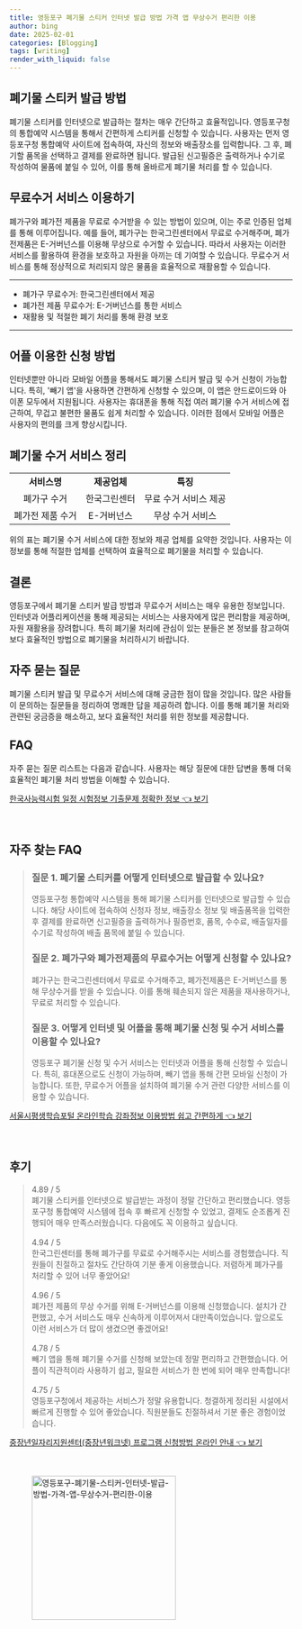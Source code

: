 ```yaml
---
title: 영등포구 폐기물 스티커 인터넷 발급 방법 가격 앱 무상수거 편리한 이용
author: bing
date: 2025-02-01
categories: [Blogging]
tags: [writing]
render_with_liquid: false
---
```



<h2 id='폐기물 스티커 발급 방법'>폐기물 스티커 발급 방법</h2>

<p>폐기물 스티커를 인터넷으로 발급하는 절차는 매우 간단하고 효율적입니다. 영등포구청의 통합예약 시스템을 통해서 간편하게 스티커를 신청할 수 있습니다. 사용자는 먼저 영등포구청 통합예약 사이트에 접속하여, 자신의 정보와 배출장소를 입력합니다. 그 후, 폐기할 품목을 선택하고 결제를 완료하면 됩니다. 발급된 신고필증은 출력하거나 수기로 작성하여 물품에 붙일 수 있어, 이를 통해 올바르게 폐기물 처리를 할 수 있습니다.</p>

<h2 id='무료수거 서비스 이용하기'>무료수거 서비스 이용하기</h2>

<p>폐가구와 폐가전 제품을 무료로 수거받을 수 있는 방법이 있으며, 이는 주로 인증된 업체를 통해 이루어집니다. 예를 들어, 폐가구는 한국그린센터에서 무료로 수거해주며, 폐가전제품은 E-거버넌스를 이용해 무상으로 수거할 수 있습니다. 따라서 사용자는 이러한 서비스를 활용하여 환경을 보호하고 자원을 아끼는 데 기여할 수 있습니다. 무료수거 서비스를 통해 정상적으로 처리되지 않은 물품을 효율적으로 재활용할 수 있습니다.</p>

<hr />

<ul>
    <li>폐가구 무료수거: 한국그린센터에서 제공</li>
    <li>폐가전 제품 무료수거: E-거버넌스를 통한 서비스</li>
    <li>재활용 및 적절한 폐기 처리를 통해 환경 보호</li>
</ul>

<hr />

<h2 id='어플 이용한 신청 방법'>어플 이용한 신청 방법</h2>

<p>인터넷뿐만 아니라 모바일 어플을 통해서도 폐기물 스티커 발급 및 수거 신청이 가능합니다. 특히, '빼기 앱'을 사용하면 간편하게 신청할 수 있으며, 이 앱은 안드로이드와 아이폰 모두에서 지원됩니다. 사용자는 휴대폰을 통해 직접 여러 폐기물 수거 서비스에 접근하여, 무겁고 불편한 물품도 쉽게 처리할 수 있습니다. 이러한 점에서 모바일 어플은 사용자의 편의를 크게 향상시킵니다.</p>

<h2 id='폐기물 수거 서비스 정리'>폐기물 수거 서비스 정리</h2>

<table>
    <tr>
        <td style="text-align: center; height: 17px;"><b> 서비스명 </b></td>
        <td style="text-align: center; height: 17px;"><b> 제공업체 </b></td>
        <td style="text-align: center; height: 17px;"><b> 특징 </b></td>
    </tr>
    <tr>
        <td style="text-align: center; height: 17px;">폐가구 수거</td>
        <td style="text-align: center; height: 17px;">한국그린센터</td>
        <td style="text-align: center; height: 17px;">무료 수거 서비스 제공</td>
    </tr>
    <tr>
        <td style="text-align: center; height: 17px;">폐가전 제품 수거</td>
        <td style="text-align: center; height: 17px;">E-거버넌스</td>
        <td style="text-align: center; height: 17px;">무상 수거 서비스</td>
    </tr>
</table>

<p>위의 표는 폐기물 수거 서비스에 대한 정보와 제공 업체를 요약한 것입니다. 사용자는 이 정보를 통해 적절한 업체를 선택하여 효율적으로 폐기물을 처리할 수 있습니다.</p>

<h2 id='결론'>결론</h2>

<p>영등포구에서 폐기물 스티커 발급 방법과 무료수거 서비스는 매우 유용한 정보입니다. 인터넷과 어플리케이션을 통해 제공되는 서비스는 사용자에게 많은 편리함을 제공하며, 자원 재활용을 장려합니다. 특히 폐기물 처리에 관심이 있는 분들은 본 정보를 참고하여 보다 효율적인 방법으로 폐기물을 처리하시기 바랍니다.</p>

<h2 id='자주 묻는 질문'>자주 묻는 질문</h2>

<p>폐기물 스티커 발급 및 무료수거 서비스에 대해 궁금한 점이 많을 것입니다. 많은 사람들이 문의하는 질문들을 정리하여 명쾌한 답을 제공하려 합니다. 이를 통해 폐기물 처리와 관련된 궁금증을 해소하고, 보다 효율적인 처리를 위한 정보를 제공합니다.</p>

<h2 id='FAQ'>FAQ</h2>

<p>자주 묻는 질문 리스트는 다음과 같습니다. 사용자는 해당 질문에 대한 답변을 통해 더욱 효율적인 폐기물 처리 방법을 이해할 수 있습니다.</p>


<p><a class="click-button" title="한국사능력시험 일정 시험정보 기출문제 정확한 정보" href="https://greenforu.github.io/posts/%ED%95%9C%EA%B5%AD%EC%82%AC%EB%8A%A5%EB%A0%A5%EC%8B%9C%ED%97%98-%EC%9D%BC%EC%A0%95-%EC%8B%9C%ED%97%98%EC%A0%95%EB%B3%B4-%EA%B8%B0%EC%B6%9C%EB%AC%B8%EC%A0%9C-%EC%A0%95%ED%99%95%ED%95%9C-%EC%A0%95%EB%B3%B4/" rel="dofollow">한국사능력시험 일정 시험정보 기출문제 정확한 정보 👈 보기</a></p><br>
<h2 id='자주_찾는_FAQ'>자주 찾는 FAQ</h2>
<div itemscope="" itemtype="https://schema.org/FAQPage"> 
<blockquote> 
<div itemscope="" itemprop="mainEntity" itemtype="https://schema.org/Question"> 
<h3 itemprop="name">질문 1. 폐기물 스티커를 어떻게 인터넷으로 발급할 수 있나요?</h3> 
<div itemscope="" itemprop="acceptedAnswer" itemtype="https://schema.org/Answer"> 
<span itemprop="text"> 
<p>영등포구청 통합예약 시스템을 통해 폐기물 스티커를 인터넷으로 발급할 수 있습니다. 해당 사이트에 접속하여 신청자 정보, 배출장소 정보 및 배출품목을 입력한 후 결제를 완료하면 신고필증을 출력하거나 필증번호, 품목, 수수료, 배출일자를 수기로 작성하여 배출 품목에 붙일 수 있습니다.</p> 
</span> 
</div> 
</div> 
<div itemscope="" itemprop="mainEntity" itemtype="https://schema.org/Question"> 
<h3 itemprop="name">질문 2. 폐가구와 폐가전제품의 무료수거는 어떻게 신청할 수 있나요?</h3> 
<div itemscope="" itemprop="acceptedAnswer" itemtype="https://schema.org/Answer"> 
<span itemprop="text"> 
<p>폐가구는 한국그린센터에서 무료로 수거해주고, 폐가전제품은 E-거버넌스를 통해 무상수거를 받을 수 있습니다. 이를 통해 훼손되지 않은 제품을 재사용하거나, 무료로 처리할 수 있습니다.</p> 
</span> 
</div> 
</div> 
<div itemscope="" itemprop="mainEntity" itemtype="https://schema.org/Question"> 
<h3 itemprop="name">질문 3. 어떻게 인터넷 및 어플을 통해 폐기물 신청 및 수거 서비스를 이용할 수 있나요?</h3> 
<div itemscope="" itemprop="acceptedAnswer" itemtype="https://schema.org/Answer"> 
<span itemprop="text"> 
<p>영등포구 폐기물 신청 및 수거 서비스는 인터넷과 어플을 통해 신청할 수 있습니다. 특히, 휴대폰으로도 신청이 가능하며, 빼기 앱을 통해 간편 모바일 신청이 가능합니다. 또한, 무료수거 어플을 설치하여 폐기물 수거 관련 다양한 서비스를 이용할 수 있습니다.</p> 
</span> 
</div> 
</div> 
</blockquote> 
</div>
<p><a class="click-button" title="서울시평생학습포털 온라인학습 강좌정보 이용방법 쉽고 간편하게" href="https://greenforu.github.io/posts/%EC%84%9C%EC%9A%B8%EC%8B%9C%ED%8F%89%EC%83%9D%ED%95%99%EC%8A%B5%ED%8F%AC%ED%84%B8-%EC%98%A8%EB%9D%BC%EC%9D%B8%ED%95%99%EC%8A%B5-%EA%B0%95%EC%A2%8C%EC%A0%95%EB%B3%B4-%EC%9D%B4%EC%9A%A9%EB%B0%A9%EB%B2%95-%EC%89%BD%EA%B3%A0-%EA%B0%84%ED%8E%B8%ED%95%98%EA%B2%8C/" rel="dofollow">서울시평생학습포털 온라인학습 강좌정보 이용방법 쉽고 간편하게 👈 보기</a></p><br>
<h2 id='후기'>후기</h2>
<div itemscope itemtype="https://schema.org/Product">
  <blockquote>
  <div itemprop="review" itemscope itemtype="https://schema.org/Review">
      <div itemprop="reviewRating" itemscope itemtype="https://schema.org/Rating"> <span itemprop="ratingValue">4.89</span> / <span itemprop="bestRating">5</span> </div>
      <span itemprop="reviewBody">폐기물 스티커를 인터넷으로 발급받는 과정이 정말 간단하고 편리했습니다. 영등포구청 통합예약 시스템에 접속 후 빠르게 신청할 수 있었고, 결제도 순조롭게 진행되어 매우 만족스러웠습니다. 다음에도 꼭 이용하고 싶습니다.</span>
  </div>
  <br>
  <div itemprop="review" itemscope itemtype="https://schema.org/Review">
      <div itemprop="reviewRating" itemscope itemtype="https://schema.org/Rating"> <span itemprop="ratingValue">4.94</span> / <span itemprop="bestRating">5</span> </div>
      <span itemprop="reviewBody">한국그린센터를 통해 폐가구를 무료로 수거해주시는 서비스를 경험했습니다. 직원들이 친절하고 절차도 간단하여 기분 좋게 이용했습니다. 저렴하게 폐가구를 처리할 수 있어 너무 좋았어요!</span>
  </div>
  <br>
  <div itemprop="review" itemscope itemtype="https://schema.org/Review">
      <div itemprop="reviewRating" itemscope itemtype="https://schema.org/Rating"> <span itemprop="ratingValue">4.96</span> / <span itemprop="bestRating">5</span> </div>
      <span itemprop="reviewBody">폐가전 제품의 무상 수거를 위해 E-거버넌스를 이용해 신청했습니다. 설치가 간편했고, 수거 서비스도 매우 신속하게 이루어져서 대만족이었습니다. 앞으로도 이런 서비스가 더 많이 생겼으면 좋겠어요!</span>
  </div>
  <br>
  <div itemprop="review" itemscope itemtype="https://schema.org/Review">
      <div itemprop="reviewRating" itemscope itemtype="https://schema.org/Rating"> <span itemprop="ratingValue">4.78</span> / <span itemprop="bestRating">5</span> </div>
      <span itemprop="reviewBody">빼기 앱을 통해 폐기물 수거를 신청해 보았는데 정말 편리하고 간편했습니다. 어플이 직관적이라 사용하기 쉽고, 필요한 서비스가 한 번에 되어 매우 만족합니다!</span>
  </div>
  <br>
  <div itemprop="review" itemscope itemtype="https://schema.org/Review">
      <div itemprop="reviewRating" itemscope itemtype="https://schema.org/Rating"> <span itemprop="ratingValue">4.75</span> / <span itemprop="bestRating">5</span> </div>
      <span itemprop="reviewBody">영등포구청에서 제공하는 서비스가 정말 유용합니다. 청결하게 정리된 시설에서 빠르게 진행할 수 있어 좋았습니다. 직원분들도 친절하셔서 기분 좋은 경험이었습니다.</span>
  </div>
  </blockquote>
</div>
<p><a class="click-button" title="중장년일자리지원센터(중장년워크넷) 프로그램 신청방법 온라인 안내" href="https://greenforu.github.io/posts/%EC%A4%91%EC%9E%A5%EB%85%84%EC%9D%BC%EC%9E%90%EB%A6%AC%EC%A7%80%EC%9B%90%EC%84%BC%ED%84%B0(%EC%A4%91%EC%9E%A5%EB%85%84%EC%9B%8C%ED%81%AC%EB%84%B7)-%ED%94%84%EB%A1%9C%EA%B7%B8%EB%9E%A8-%EC%8B%A0%EC%B2%AD%EB%B0%A9%EB%B2%95-%EC%98%A8%EB%9D%BC%EC%9D%B8-%EC%95%88%EB%82%B4/" rel="dofollow">중장년일자리지원센터(중장년워크넷) 프로그램 신청방법 온라인 안내 👈 보기</a></p><br>
<figure class="image"><img src="https://greenforu.github.io/assets/img/thumbnail/영등포구-폐기물-스티커-인터넷-발급-방법-가격-앱-무상수거-편리한-이용.webp" alt="영등포구-폐기물-스티커-인터넷-발급-방법-가격-앱-무상수거-편리한-이용" width="256" height="256"></figure>